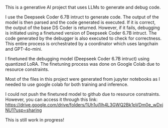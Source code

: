 This is a generative AI project that uses LLMs to generate and debug code. 

I use the Deepseek Coder 6.7B intruct to generate code. The output of the model is then parsed and the code generated is executed. If it is correct, the output of the base DS Coder is returned. However, if it fails, debugging is initiated using a finetuned version of Deepseek Coder 6.7B intruct. The code generated by the debugger is also executed to check for correctness. This entire process is orchestrated by a coordinator which uses langchain and GPT-4o-mini. 

I finetuned the debugging model (Deepseek Coder 6.7B intruct) using quantized LoRA. The finetuning process was done on Google Colab due to resource constraints.

Most of the files in this project were generated from jupyter notebooks as I needed to use google colab for both training and inference.

I could not push the finetuned model to github due to resource constraints. However, you can access it through this link: 
https://drive.google.com/drive/folders/1Uh1uj1Ih4L3GWQ2Bk1pVDm0e_wDxjNU1?usp=sharing

This is still work in progress!

